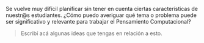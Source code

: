 Se vuelve muy difícil planificar sin tener en cuenta ciertas características de nuestr@s estudiantes. ¿Cómo puedo averiguar qué tema o problema puede ser significativo y relevante para trabajar el Pensamiento Computacional? 

> Escribí acá algunas ideas que tengas en relación a esto.